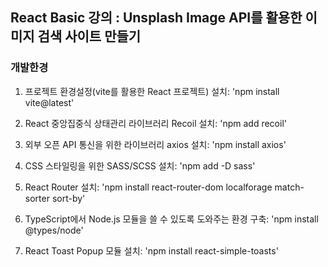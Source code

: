## React Basic 강의 : Unsplash Image API를 활용한 이미지 검색 사이트 만들기

### 개발한경

1. 프로젝트 환경설정(vite를 활용한 React 프로젝트) 설치: 'npm install vite@latest' <br />

2. React 중앙집중식 상태관리 라이브러리 Recoil 설치: 'npm add recoil' <br />

3. 외부 오픈 API 통신을 위한 라이브러리 axios 설치: 'npm install axios' <br />

4. CSS 스타일링을 위한 SASS/SCSS 설치: 'npm add -D sass' <br />

5. React Router 설치: 'npm install react-router-dom localforage match-sorter sort-by' <br />

6. TypeScript에서 Node.js 모듈을 쓸 수 있도록 도와주는 환경 구축: 'npm install @types/node' <br />

7. React Toast Popup 모듈 설치: 'npm install react-simple-toasts' <br />